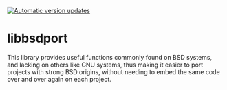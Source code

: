 [![Automatic version updates](https://github.com/ZOSOpenTools/libbsdport/actions/workflows/bump.yml/badge.svg)](https://github.com/ZOSOpenTools/libbsdport/actions/workflows/bump.yml)

# libbsdport
This library provides useful functions commonly found on BSD systems, and lacking on others like GNU systems, thus making it easier to port projects with strong BSD origins, without needing to embed the same code over and over again on each project.
